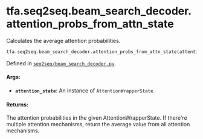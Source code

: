 <div itemscope itemtype="http://developers.google.com/ReferenceObject">
<meta itemprop="name" content="tfa.seq2seq.beam_search_decoder.attention_probs_from_attn_state" />
<meta itemprop="path" content="Stable" />
</div>

# tfa.seq2seq.beam_search_decoder.attention_probs_from_attn_state

Calculates the average attention probabilities.

``` python
tfa.seq2seq.beam_search_decoder.attention_probs_from_attn_state(attention_state)
```



Defined in [`seq2seq/beam_search_decoder.py`](https://github.com/tensorflow/addons/tree/0.4-release/tensorflow_addons/seq2seq/beam_search_decoder.py).

<!-- Placeholder for "Used in" -->


#### Args:


* <b>`attention_state`</b>: An instance of `AttentionWrapperState`.


#### Returns:

The attention probabilities in the given AttentionWrapperState.
If there're multiple attention mechanisms, return the average value from
all attention mechanisms.
